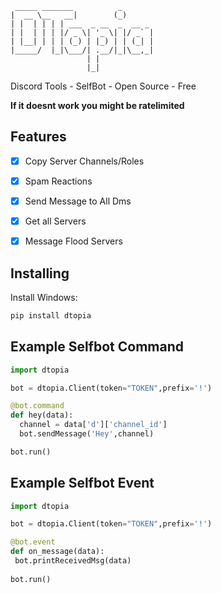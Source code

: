 ```
 _____ _______          _       
|  __ \__   __|        (_)      
| |  | | | | ___  _ __  _  __ _ 
| |  | | | |/ _ \| '_ \| |/ _` |
| |__| | | | (_) | |_) | | (_| |
|_____/  |_|\___/| .__/|_|\__,_|
                 | |            
                 |_|   
```        
Discord Tools - SelfBot - Open Source - Free

**If it doesnt work you might be ratelimited**

## Features
- [x] Copy Server Channels/Roles
- [x] Spam Reactions
- [x] Send Message to All Dms
- [x] Get all Servers
- [x] Message Flood Servers



## Installing
Install Windows:
```python
pip install dtopia
```

## Example Selfbot Command
```python
import dtopia

bot = dtopia.Client(token="TOKEN",prefix='!')

@bot.command
def hey(data):
  channel = data['d']['channel_id']
  bot.sendMessage('Hey',channel)

bot.run()

```
## Example Selfbot Event
```python
import dtopia

bot = dtopia.Client(token="TOKEN",prefix='!')

@bot.event
def on_message(data):
 bot.printReceivedMsg(data)
 
bot.run()
```
